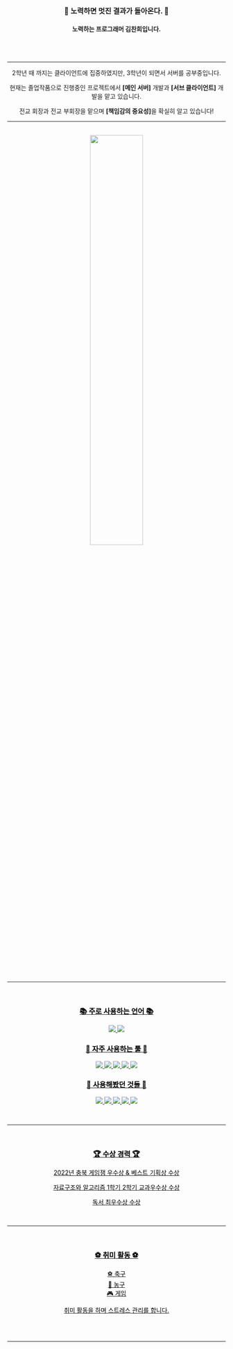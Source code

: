 <div align="center">

 <br><br>

  ### 🌟 노력하면 멋진 결과가 돌아온다. 🌟
  #### 노력하는 프로그래머 김찬희입니다.
 
  <br><br>
 *****
 
 
 <span style="font-size:100%">
 2학년 때 까지는 클라이언트에 집중하였지만, 3학년이 되면서 서버를 공부중입니다.
  
 현재는 졸업작품으로 진행중인 프로젝트에서 <b>[메인 서버]</b> 개발과 <b>[서브 클라이언트]</b> 개발을 맡고 있습니다.  

전교 회장과 전교 부회장을 맡으며 <b>[책임감의 중요성]</b>을 확실히 알고 있습니다!
 </span>
 
 
 ******
 <br>

 <!-- Chanhee's profile -->

 <a href="https://github.com/anuraghazra/github-readme-stats">
   <img src=https://github-readme-stats-sigma-five.vercel.app/api?username=cgim971&show_icons=true&theme=material-palenight&hide_border=true&bg_color=20232a&icon_color=E3E3E3A8&text_color=fff&title_color=918FE0&count_private=true" width=49.2% />
  <br><br>

<span style="color:Black">

 ******

  <span style="color:Black">
<br>

 ### 📚 주로 사용하는 언어 📚
 <p>
   <img src="https://img.shields.io/badge/C++-00599C?style=for-the-badge&logo=Cplusplus&logoColor=white"/>
   <img src="https://img.shields.io/badge/C%23-239120?style=for-the-badge&logo=Csharp&logoColor=white"/>
 </p>

 ### 🔧 자주 사용하는 툴 🔧
 <p>
   <img src="https://img.shields.io/badge/Unity-000000?style=for-the-badge&logo=Unity&logoColor=white"/>
   <img src="https://img.shields.io/badge/Github-181717?style=for-the-badge&logo=github&logoColor=white"/>
   <img src="https://img.shields.io/badge/Notion-000000?style=for-the-badge&logo=notion&logoColor=white"/>
   <img src="https://img.shields.io/badge/VS-5C2D91?style=for-the-badge&logo=visualstudio&logoColor=white"/>
   <img src="https://img.shields.io/badge/VS Code-007ACC?style=for-the-badge&logo=visualstudiocode&logoColor=white"/>
 </p>

 ### 📖 사용해봤던 것들 📖
 <p>
   <img src="https://img.shields.io/badge/JavaScript-F7DF1E?style=for-the-badge&logo=javascript&logoColor=white"/>
   <img src="https://img.shields.io/badge/TyeSript-3178C6?style=for-the-badge&logo=typescript&logoColor=white"/>
   <img src="https://img.shields.io/badge/NodeJS-339933?style=for-the-badge&logo=nodedotjs&logoColor=white"/>
   <img src="https://img.shields.io/badge/C-00599C?style=for-the-badge&logo=c&logoColor=white"/>
   <img src="https://img.shields.io/badge/HTML5-E34F26?style=for-the-badge&logo=html5&logoColor=white"/>
 </p>

</span>

<br>
                                                                                              

*****
                                                                                              
<br>

<span style="color:Black">
                                                                                              
### 🏆 <b>수상 경력</b> 🏆

2022년 충북 게임잼 우수상 & 베스트 기획상 수상  

자료구조와 알고리즘 1학기 2학기 교과우수상 수상  
                                                                                              
독서 최우수상 수상  
                                                                                             
                                

<br>                                                                                       
<span style="color:Black">

*****
                                                                                              
<br>

### ⚽ 취미 활동 ⚽
⚽ 축구  
🏀 농구  
🎮 게임  
                         
취미 활동을 하며 스트레스 관리를 합니다.

                                                                                              
<br>
<br>

</span>

*****
